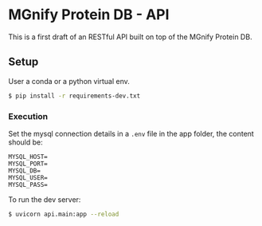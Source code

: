 # MGnify Protein DB - API

This is a first draft of an RESTful API built on top of the MGnify Protein DB.

## Setup

User a conda or a python virtual env.

```bash
$ pip install -r requirements-dev.txt
```

### Execution

Set the mysql connection details in a `.env` file in the app folder, the content should be:

```
MYSQL_HOST=
MYSQL_PORT=
MYSQL_DB=
MYSQL_USER=
MYSQL_PASS=
```

To run the dev server:

```bash
$ uvicorn api.main:app --reload 
```